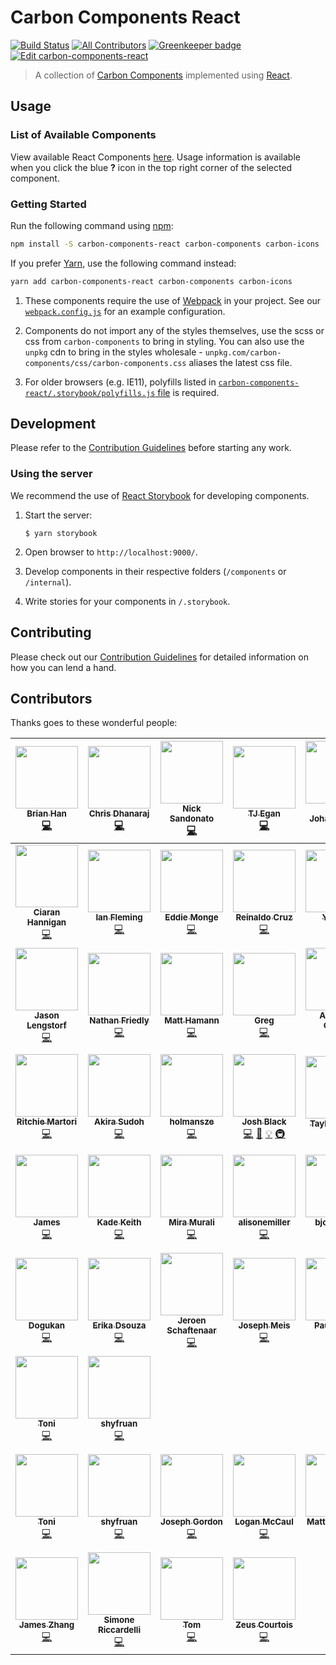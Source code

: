 # Carbon Components React

[![Build Status](https://travis-ci.org/carbon-design-system/carbon-components-react.svg?branch=master)](https://travis-ci.org/carbon-design-system/carbon-components-react)
[![All Contributors](https://img.shields.io/badge/all_contributors-53-orange.svg?style=flat-square)](#contributors)
[![Greenkeeper badge](https://badges.greenkeeper.io/carbon-design-system/carbon-components-react.svg)](https://greenkeeper.io/)
[![Edit carbon-components-react](https://codesandbox.io/static/img/play-codesandbox.svg)](https://codesandbox.io/s/x2mjypo6pp)

> A collection of [Carbon Components](https://github.com/carbon-design-system/carbon-components) implemented using [React](https://facebook.github.io/react/).

## Usage

### List of Available Components

View available React Components [here](http://react.carbondesignsystem.com). Usage information is available when you click the blue **?** icon in the top right corner of the selected component.

### Getting Started

Run the following command using [npm](https://www.npmjs.com/):

```bash
npm install -S carbon-components-react carbon-components carbon-icons
```

If you prefer [Yarn](https://yarnpkg.com/en/), use the following command instead:

```bash
yarn add carbon-components-react carbon-components carbon-icons
```

1. These components require the use of [Webpack](http://webpack.github.io/docs/tutorials/getting-started/) in your project. See our [`webpack.config.js`](/.storybook/webpack.config.js) for an example configuration.

2. Components do not import any of the styles themselves, use the scss or css from `carbon-components` to bring in styling. You can also use the `unpkg` cdn to bring in the styles wholesale - `unpkg.com/carbon-components/css/carbon-components.css` aliases the latest css file.

3. For older browsers (e.g. IE11), polyfills listed in [`carbon-components-react/.storybook/polyfills.js` file](./.storybook/polyfills.js) is required.

## Development

Please refer to the [Contribution Guidelines](./.github/CONTRIBUTING.md) before starting any work.

### Using the server

We recommend the use of [React Storybook](https://github.com/storybooks/react-storybook) for developing components.

1. Start the server:

   ```
   $ yarn storybook
   ```

2. Open browser to `http://localhost:9000/`.

3. Develop components in their respective folders (`/components` or `/internal`).

4. Write stories for your components in `/.storybook`.

## Contributing

Please check out our [Contribution Guidelines](./.github/CONTRIBUTING.md) for detailed information on how you can lend a hand.

## Contributors

Thanks goes to these wonderful people:

<!-- ALL-CONTRIBUTORS-LIST:START - Do not remove or modify this section -->

<!-- prettier-ignore -->
| [<img src="https://avatars3.githubusercontent.com/u/4185382?v=4" width="100px;"/><br /><sub><b>Brian Han</b></sub>](https://github.com/hellobrian)<br />[💻](https://github.com/carbon-design-system/carbon-components-react/commits?author=hellobrian "Code") | [<img src="https://avatars2.githubusercontent.com/u/1266014?v=4" width="100px;"/><br /><sub><b>Chris Dhanaraj</b></sub>](http://twitter.com/chrisdhanaraj)<br />[💻](https://github.com/carbon-design-system/carbon-components-react/commits?author=chrisdhanaraj "Code") | [<img src="https://avatars0.githubusercontent.com/u/181819?v=4" width="100px;"/><br /><sub><b>Nick Sandonato</b></sub>](https://github.com/nsand)<br />[💻](https://github.com/carbon-design-system/carbon-components-react/commits?author=nsand "Code") | [<img src="https://avatars1.githubusercontent.com/u/11928039?v=4" width="100px;"/><br /><sub><b>TJ Egan</b></sub>](http://tw15egan.github.io/portfolio)<br />[💻](https://github.com/carbon-design-system/carbon-components-react/commits?author=tw15egan "Code") | [<img src="https://avatars0.githubusercontent.com/u/5447411?v=4" width="100px;"/><br /><sub><b>Mari Johannessen</b></sub>](http://www.marijohannessen.com)<br />[💻](https://github.com/carbon-design-system/carbon-components-react/commits?author=marijohannessen "Code") | [<img src="https://avatars1.githubusercontent.com/u/8836958?v=4" width="100px;"/><br /><sub><b>Sam Doyle</b></sub>](https://github.com/sam1463)<br />[💻](https://github.com/carbon-design-system/carbon-components-react/commits?author=sam1463 "Code") | [<img src="https://avatars0.githubusercontent.com/u/6420214?v=4" width="100px;"/><br /><sub><b>alex weidner</b></sub>](https://github.com/shimmerjs)<br />[💻](https://github.com/carbon-design-system/carbon-components-react/commits?author=shimmerjs "Code") |
| :---: | :---: | :---: | :---: | :---: | :---: | :---: |
| [<img src="https://avatars0.githubusercontent.com/u/13645183?v=4" width="100px;"/><br /><sub><b>Ciaran Hannigan</b></sub>](https://github.com/CiaranHannigan)<br />[💻](https://github.com/carbon-design-system/carbon-components-react/commits?author=CiaranHannigan "Code") | [<img src="https://avatars2.githubusercontent.com/u/5481782?v=4" width="100px;"/><br /><sub><b>Ian Fleming</b></sub>](http://ianfleming.me/)<br />[💻](https://github.com/carbon-design-system/carbon-components-react/commits?author=iangfleming "Code") | [<img src="https://avatars3.githubusercontent.com/u/127535?v=4" width="100px;"/><br /><sub><b>Eddie Monge</b></sub>](http://eddiemonge.com)<br />[💻](https://github.com/carbon-design-system/carbon-components-react/commits?author=eddiemonge "Code") | [<img src="https://avatars3.githubusercontent.com/u/4438261?v=4" width="100px;"/><br /><sub><b>Reinaldo Cruz</b></sub>](http://www.reicruz.com/)<br />[💻](https://github.com/carbon-design-system/carbon-components-react/commits?author=reicruz "Code") | [<img src="https://avatars3.githubusercontent.com/u/16092291?v=4" width="100px;"/><br /><sub><b>Yu Cao</b></sub>](https://github.com/ycao56)<br />[💻](https://github.com/carbon-design-system/carbon-components-react/commits?author=ycao56 "Code") | [<img src="https://avatars1.githubusercontent.com/u/20566244?v=4" width="100px;"/><br /><sub><b>Megan Becvarik</b></sub>](https://github.com/mbecvarik)<br />[💻](https://github.com/carbon-design-system/carbon-components-react/commits?author=mbecvarik "Code") | [<img src="https://avatars0.githubusercontent.com/u/21059894?v=4" width="100px;"/><br /><sub><b>Astha</b></sub>](https://github.com/AsthaJain1)<br />[💻](https://github.com/carbon-design-system/carbon-components-react/commits?author=AsthaJain1 "Code") |
| [<img src="https://avatars2.githubusercontent.com/u/163561?v=4" width="100px;"/><br /><sub><b>Jason Lengstorf</b></sub>](https://code.lengstorf.com)<br />[💻](https://github.com/carbon-design-system/carbon-components-react/commits?author=jlengstorf "Code") | [<img src="https://avatars3.githubusercontent.com/u/114976?v=4" width="100px;"/><br /><sub><b>Nathan Friedly</b></sub>](http://nfriedly.com/)<br />[💻](https://github.com/carbon-design-system/carbon-components-react/commits?author=nfriedly "Code") | [<img src="https://avatars2.githubusercontent.com/u/130131?v=4" width="100px;"/><br /><sub><b>Matt Hamann</b></sub>](http://mhamann.com)<br />[💻](https://github.com/carbon-design-system/carbon-components-react/commits?author=mhamann "Code") | [<img src="https://avatars1.githubusercontent.com/u/2159110?v=4" width="100px;"/><br /><sub><b>Greg</b></sub>](https://github.com/gferreri)<br />[💻](https://github.com/carbon-design-system/carbon-components-react/commits?author=gferreri "Code") | [<img src="https://avatars0.githubusercontent.com/u/5459406?v=4" width="100px;"/><br /><sub><b>Anthony Oliveri</b></sub>](https://github.com/AnthonyOliveri)<br />[💻](https://github.com/carbon-design-system/carbon-components-react/commits?author=AnthonyOliveri "Code") | [<img src="https://avatars3.githubusercontent.com/u/4671325?v=4" width="100px;"/><br /><sub><b>Jorge Padilla</b></sub>](https://github.com/jlpadilla)<br />[💻](https://github.com/carbon-design-system/carbon-components-react/commits?author=jlpadilla "Code") | [<img src="https://avatars3.githubusercontent.com/u/313157?v=4" width="100px;"/><br /><sub><b>German Attanasio</b></sub>](http://germanattanasio.com)<br />[💻](https://github.com/carbon-design-system/carbon-components-react/commits?author=germanattanasio "Code") |
| [<img src="https://avatars1.githubusercontent.com/u/462228?v=4" width="100px;"/><br /><sub><b>Ritchie Martori</b></sub>](https://github.com/ritch)<br />[💻](https://github.com/carbon-design-system/carbon-components-react/commits?author=ritch "Code") | [<img src="https://avatars1.githubusercontent.com/u/1259051?v=4" width="100px;"/><br /><sub><b>Akira Sudoh</b></sub>](http://streetphoto.jp/)<br />[💻](https://github.com/carbon-design-system/carbon-components-react/commits?author=asudoh "Code") | [<img src="https://avatars1.githubusercontent.com/u/30137991?v=4" width="100px;"/><br /><sub><b>holmansze</b></sub>](https://github.com/holmansze)<br />[💻](https://github.com/carbon-design-system/carbon-components-react/commits?author=holmansze "Code") | [<img src="https://avatars1.githubusercontent.com/u/3901764?v=4" width="100px;"/><br /><sub><b>Josh Black</b></sub>](https://github.com/joshblack)<br />[💻](https://github.com/carbon-design-system/carbon-components-react/commits?author=joshblack "Code") [📖](https://github.com/carbon-design-system/carbon-components-react/commits?author=joshblack "Documentation") [💡](#example-joshblack "Examples") [🚇](#infra-joshblack "Infrastructure (Hosting, Build-Tools, etc)") | [<img src="https://avatars0.githubusercontent.com/u/29312997?v=4" width="100px;"/><br /><sub><b>Tayler Aitken</b></sub>](http://tayleraitken.com)<br />[🎨](#design-tay-aitken "Design") [📖](https://github.com/carbon-design-system/carbon-components-react/commits?author=tay-aitken "Documentation") | [<img src="https://avatars2.githubusercontent.com/u/11233508?v=4" width="100px;"/><br /><sub><b>Bethany Sonefeld</b></sub>](http://www.bethanysonefeld.com)<br />[🎨](#design-bsonefeld "Design") | [<img src="https://avatars3.githubusercontent.com/u/1697656?v=4" width="100px;"/><br /><sub><b>Dmitri Wolf</b></sub>](https://github.com/DmitriWolf)<br />[💻](https://github.com/carbon-design-system/carbon-components-react/commits?author=DmitriWolf "Code") |
| [<img src="https://avatars2.githubusercontent.com/u/20052710?v=4" width="100px;"/><br /><sub><b>James</b></sub>](https://github.com/jamesvclements)<br />[💻](https://github.com/carbon-design-system/carbon-components-react/commits?author=jamesvclements "Code") | [<img src="https://avatars0.githubusercontent.com/u/2426829?v=4" width="100px;"/><br /><sub><b>Kade Keith</b></sub>](http://kadekeith.me/)<br />[💻](https://github.com/carbon-design-system/carbon-components-react/commits?author=keithkade "Code") | [<img src="https://avatars1.githubusercontent.com/u/11800028?v=4" width="100px;"/><br /><sub><b>Mira Murali</b></sub>](https://github.com/miramurali23)<br />[💻](https://github.com/carbon-design-system/carbon-components-react/commits?author=miramurali23 "Code") | [<img src="https://avatars2.githubusercontent.com/u/17085131?v=4" width="100px;"/><br /><sub><b>alisonemiller</b></sub>](https://github.com/alisonemiller)<br />[💻](https://github.com/carbon-design-system/carbon-components-react/commits?author=alisonemiller "Code") | [<img src="https://avatars0.githubusercontent.com/u/8770483?v=4" width="100px;"/><br /><sub><b>bjones526</b></sub>](https://github.com/bjones526)<br />[💻](https://github.com/carbon-design-system/carbon-components-react/commits?author=bjones526 "Code") | [<img src="https://avatars2.githubusercontent.com/u/32277486?v=4" width="100px;"/><br /><sub><b>sandhya-r-reddy</b></sub>](https://github.com/sandhya-r-reddy)<br />[💻](https://github.com/carbon-design-system/carbon-components-react/commits?author=sandhya-r-reddy "Code") | [<img src="https://avatars0.githubusercontent.com/u/2753488?v=4" width="100px;"/><br /><sub><b>Alison Joseph</b></sub>](https://github.com/alisonjoseph)<br />[💻](https://github.com/carbon-design-system/carbon-components-react/commits?author=alisonjoseph "Code") |
| [<img src="https://avatars0.githubusercontent.com/u/14316696?v=4" width="100px;"/><br /><sub><b>Dogukan</b></sub>](https://github.com/ereneld)<br />[💻](https://github.com/carbon-design-system/carbon-components-react/commits?author=ereneld "Code") | [<img src="https://avatars2.githubusercontent.com/u/13935994?v=4" width="100px;"/><br /><sub><b>Erika Dsouza</b></sub>](https://github.com/ehdsouza)<br />[💻](https://github.com/carbon-design-system/carbon-components-react/commits?author=ehdsouza "Code") | [<img src="https://avatars2.githubusercontent.com/u/4943036?v=4" width="100px;"/><br /><sub><b>Jeroen Schaftenaar</b></sub>](https://github.com/jschaftenaar)<br />[💻](https://github.com/carbon-design-system/carbon-components-react/commits?author=jschaftenaar "Code") | [<img src="https://avatars1.githubusercontent.com/u/16617646?v=4" width="100px;"/><br /><sub><b>Joseph Meis</b></sub>](http://bluemix.net)<br />[💻](https://github.com/carbon-design-system/carbon-components-react/commits?author=jmeis "Code") | [<img src="https://avatars2.githubusercontent.com/u/11449728?v=4" width="100px;"/><br /><sub><b>Paul Sachs</b></sub>](https://github.com/psachs21)<br />[💻](https://github.com/carbon-design-system/carbon-components-react/commits?author=psachs21 "Code") | [<img src="https://avatars2.githubusercontent.com/u/17710824?v=4" width="100px;"/><br /><sub><b>Ryan Mackey</b></sub>](https://github.com/ryanomackey)<br />[💻](https://github.com/carbon-design-system/carbon-components-react/commits?author=ryanomackey "Code") | [<img src="https://avatars2.githubusercontent.com/u/7711697?v=4" width="100px;"/><br /><sub><b>Tom </b></sub>](https://github.com/Flyingcirc-Danger)<br />[💻](https://github.com/carbon-design-system/carbon-components-react/commits?author=Flyingcirc-Danger "Code") |
| [<img src="https://avatars2.githubusercontent.com/u/4289301?v=4" width="100px;"/><br /><sub><b>Toni</b></sub>](https://github.com/tonitagd)<br />[💻](https://github.com/carbon-design-system/carbon-components-react/commits?author=tonitagd "Code") | [<img src="https://avatars3.githubusercontent.com/u/29720673?v=4" width="100px;"/><br /><sub><b>shyfruan</b></sub>](https://github.com/shyfruan)<br />[💻](https://github.com/carbon-design-system/carbon-components-react/commits?author=shyfruan "Code") |
| [<img src="https://avatars2.githubusercontent.com/u/4289301?v=4" width="100px;"/><br /><sub><b>Toni</b></sub>](https://github.com/tonitagd)<br />[💻](https://github.com/carbon-design-system/carbon-components-react/commits?author=tonitagd "Code") | [<img src="https://avatars3.githubusercontent.com/u/29720673?v=4" width="100px;"/><br /><sub><b>shyfruan</b></sub>](https://github.com/shyfruan)<br />[💻](https://github.com/carbon-design-system/carbon-components-react/commits?author=shyfruan "Code") | [<img src="https://avatars1.githubusercontent.com/u/7243419?s=400&v=4" width="100px;"/><br /><sub><b>Joseph Gordon</b></sub>](https://github.com/JMGordon)<br />[💻](https://github.com/carbon-design-system/carbon-components-react/commits?author=JMGordon "Code") | [<img src="https://avatars3.githubusercontent.com/u/7374889?s=400&v=4" width="100px;"/><br /><sub><b>Logan McCaul</b></sub>](https://github.com/loganmccaul)<br />[💻](https://github.com/carbon-design-system/carbon-components-react/commits?author=loganmccaul "Code") | [<img src="https://avatars2.githubusercontent.com/u/14233261?s=400&v=4" width="100px;"/><br /><sub><b>Matt Chapman</b></sub>](https://github.com/asfordmatt)<br />[💻](https://github.com/carbon-design-system/carbon-components-react/commits?author=asfordmatt "Code") | [<img src="https://avatars1.githubusercontent.com/u/6663002?s=400&v=4" width="100px;"/><br /><sub><b>Scott Dickerson</b></sub>](https://github.com/scottdickerson)<br />[💻](https://github.com/carbon-design-system/carbon-components-react/commits?author=scottdickerson "Code") | [<img src="https://avatars3.githubusercontent.com/u/32717?s=400&v=4" width="100px;"/><br /><sub><b>Darío Hereñú</b></sub>](https://github.com/kant)<br />[💻](https://github.com/carbon-design-system/carbon-components-react/commits?author=kant "Code") |
| [<img src="https://avatars3.githubusercontent.com/u/1449523?s=400&v=4" width="100px;"/><br /><sub><b>James Zhang</b></sub>](https://github.com/jzhang300)<br />[💻](https://github.com/carbon-design-system/carbon-components-react/commits?author=jzhang300 "Code") | [<img src="https://avatars0.githubusercontent.com/u/6776917?s=400&v=4" width="100px;"/><br /><sub><b>Simone Riccardelli</b></sub>](https://github.com/michead)<br />[💻](https://github.com/carbon-design-system/carbon-components-react/commits?author=michead "Code") | [<img src="https://avatars2.githubusercontent.com/u/7711697?s=400&v=4" width="100px;"/><br /><sub><b>Tom</b></sub>](https://github.com/Tom-Danger-Bryant)<br />[💻](https://github.com/carbon-design-system/carbon-components-react/commits?author=Tom-Danger-Bryant "Code") | [<img src="https://avatars2.githubusercontent.com/u/2263351?s=400&v=4" width="100px;"/><br /><sub><b>Zeus Courtois</b></sub>](https://github.com/zeusorion)<br />[💻](https://github.com/carbon-design-system/carbon-components-react/commits?author=zeusorion "Code") |

<!-- ALL-CONTRIBUTORS-LIST:END -->
